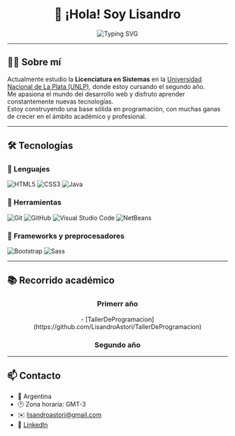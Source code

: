 <h1 align="center">👋 ¡Hola! Soy Lisandro</h1>

<p align="center">
  <img src="https://readme-typing-svg.herokuapp.com?font=Fira+Code&size=22&pause=1000&color=FFD700&center=true&vCenter=true&width=500&lines=Estudiante+de+Sistemas;Desarrollador+Web+en+proceso;Apasionado+por+el+código+💻;Aprendiendo+nuevas+tecnologías+🚀;Curioso+y+proactivo+🧠&background=00000000&cursorColor=00FFFF" alt="Typing SVG" />
</p>

---

## 🧑‍💻 Sobre mí

Actualmente estudio la **Licenciatura en Sistemas** en la [Universidad Nacional de La Plata (UNLP)](https://unlp.edu.ar), donde estoy cursando el segundo año.  
Me apasiona el mundo del desarrollo web y disfruto aprender constantemente nuevas tecnologías.  
Estoy construyendo una base sólida en programación, con muchas ganas de crecer en el ámbito académico y profesional.

---

## 🛠️ Tecnologías

### 🧾 Lenguajes

![HTML5](https://img.shields.io/badge/HTML5-E34F26?style=flat&logo=html5&logoColor=white)
![CSS3](https://img.shields.io/badge/CSS3-1572B6?style=flat&logo=css3&logoColor=white)
![Java](https://img.shields.io/badge/Java-ED8B00?style=flat&logo=java&logoColor=white)

### 🧩 Herramientas

![Git](https://img.shields.io/badge/Git-F05032?style=flat&logo=git&logoColor=white)
![GitHub](https://img.shields.io/badge/GitHub-181717?style=flat&logo=github&logoColor=white)
![Visual Studio Code](https://img.shields.io/badge/VSCode-007ACC?style=flat&logo=visual-studio-code&logoColor=white)
![NetBeans](https://img.shields.io/badge/NetBeans-1B6AC6?style=flat&logo=apache-netbeans-ide&logoColor=white)

### 🎨 Frameworks y preprocesadores

![Bootstrap](https://img.shields.io/badge/Bootstrap-563D7C?style=flat&logo=bootstrap&logoColor=white)
![Sass](https://img.shields.io/badge/Sass-CC6699?style=flat&logo=sass&logoColor=white)

---

## 📚 Recorrido académico

<div align="center">

<h3>Primerr año</h3>
- [TallerDeProgramacion](https://github.com/LisandroAstori/TallerDeProgramacion)

<h3>Segundo año</h3>



</div>

---

## 📫 Contacto

- 📍 Argentina
- 🕐 Zona horaria: GMT-3
- ✉️ lisandroastori@gmail.com
- 💼 [LinkedIn](https://www.linkedin.com/in/lisandroastori/)


